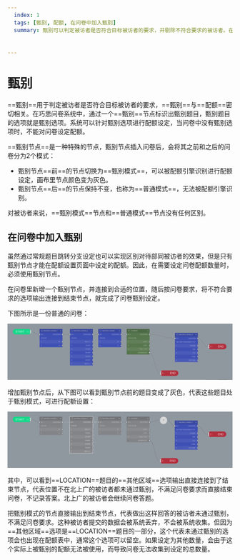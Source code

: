 ```yaml
---
  index: 1
  tags: [甄别, 配额, 在问卷中加入甄别]
  summary: 甄别可以判定被访者是否符合目标被访者的要求，并剔除不符合要求的被访者。在运用配额前，也需要在问卷中加入甄别。


---
```







# 甄别

==甄别==用于判定被访者是否符合目标被访者的要求，==甄别==与==配额==密切相关。在巧思问卷系统中，通过一个==甄别==节点标识出甄别题目，甄别题目的选项就是甄别选项。系统可以针对甄别选项进行配额设定，当问卷中没有甄别选项时，不能对问卷设定配额。

==甄别节点==是一种特殊的节点，甄别节点插入问卷后，会将其之前和之后的问卷分为2个模式：
+ 甄别节点==前==的节点切换为==甄别模式==，可以被配额引擎识别进行配额设定，画布里节点颜色变为灰色。
+ 甄别节点==后==的节点保持不变，也称为==普通模式==，无法被配额引擎识别。

对被访者来说，==甄别模式==节点和==普通模式==节点没有任何区别。

## 在问卷中加入甄别

虽然通过常规题目跳转分支设定也可以实现区别对待部同被访者的效果，但是只有甄别节点才能在配额设置页面中设定的配额。因此，在需要设定问卷配额数量时，必须使用甄别节点。

在问卷里新增一个甄别节点，并连接到合适的位置，随后按问卷要求，将不符合要求的选项输出连接到结束节点，就完成了问卷甄别设定。

下图所示是一份普通的问卷：

<img src='../assets/01screening/01addScreeningIntoSurvey/withoutScreening.png'>

增加甄别节点后，从下图可以看到甄别节点前的题目变成了灰色，代表这些题目处于甄别模式，可进行配额设置：

<img src='../assets/01screening/01addScreeningIntoSurvey/screening.png'>

其中，可以看到==LOCATION==题目的==其他区域==选项输出直接连接到了结束节点，代表位置不在北上广的被访者都未通过甄别，不满足问卷要求而直接结束问卷，不记录答案。北上广的被访者会继续问卷答题。

把甄别模式的节点直接输出到结束节点，代表做出这样回答的被访者未通过甄别，不满足问卷要求。这种被访者提交的数据会被系统丢弃，不会被系统收集。但因为==其他区域==选项是==LOCATION==题目的一部分，这个代表未通过甄别的选项会也出现在配额表中，通常这个选项可以留空。如果设定为其他数量，会由于这个实际上被甄别的配额无法被使用，而导致问卷无法收集到设定的总数量。
